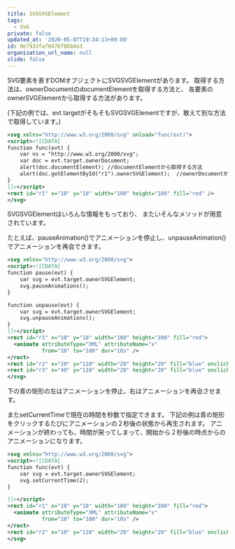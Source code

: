 ```yaml
---
title: SVGSVGElement
tags:
  - SVG
private: false
updated_at: '2020-05-07T19:34:13+09:00'
id: 0e7933faf0476f86b4a3
organization_url_name: null
slide: false
---
```

SVG要素を表すDOMオブジェクトにSVGSVGElementがあります。
取得する方法は、ownerDocumentのdocumentElementを取得する方法と、
各要素のownerSVGElementから取得する方法があります。

(下記の例では、evt.targetがそもそもSVGSVGElementですが、敢えて別な方法で取得しています。)

```xml:svgsvgelement.svg
<svg xmlns="http://www.w3.org/2000/svg" onload="func(evt)">
<script><![CDATA[
function func(evt) {
    var ns = "http://www.w3.org/2000/svg";
    var doc = evt.target.ownerDocument;
    alert(doc.documentElement); //documentElementから取得する方法
    alert(doc.getElementById("r1").ownerSVGElement);  //ownerDocumentから取得する方法
}
]]></script>
<rect id="r1" x="10" y="10" width="100" height="100" fill="red" />
</svg>
```

SVGSVGElementはいろんな情報をもっており、
またいそんなメソッドが用意されています。

たとえば、pauseAnimation()でアニメーションを停止し、unpauseAnimation()でアニメーションを再会できます。

```xml:animation.svg
<svg xmlns="http://www.w3.org/2000/svg">
<script><![CDATA[
function pause(evt) {
    var svg = evt.target.ownerSVGElement;
    svg.pauseAnimations();
}

function unpause(evt) {
    var svg = evt.target.ownerSVGElement;
    svg.unpauseAnimations();
}
]]></script>
<rect id="r1" x="10" y="10" width="100" height="100" fill="red">
  <animate attributeType="XML" attributeName="x"
           from="10" to="100" dur="10s" />
</rect>
<rect id="r2" x="10" y="110" width="20" height="20" fill="blue" onclick="pause(evt)" />
<rect id="r3" x="40" y="110" width="20" height="20" fill="blue" onclick="unpause(evt)" />
</svg>
```

下の青の矩形の左はアニメーションを停止、右はアニメーションを再会させます。

またsetCurrentTimeで現在の時間を秒数で指定できます。
下記の例は青の矩形をクリックするたびにアニメーションの２秒後の状態から再生されます。
アニメーションが終わっても、時間が戻ってしまって、開始から２秒後の時点からのアニメーションになります。

```xml:animation2.svg
<svg xmlns="http://www.w3.org/2000/svg">
<script><![CDATA[
function func(evt) {
    var svg = evt.target.ownerSVGElement;
    svg.setCurrentTime(2);
}

]]></script>
<rect id="r1" x="10" y="10" width="100" height="100" fill="red">
  <animate attributeType="XML" attributeName="x"
           from="10" to="100" dur="10s" />
</rect>
<rect id="r2" x="10" y="110" width="20" height="20" fill="blue" onclick="func(evt)" />
</svg>
```
